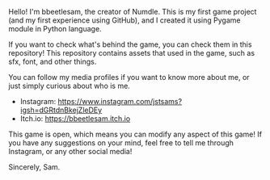 Hello! I'm bbeetlesam, the creator of Numdle.
This is my first game project (and my first experience using GitHub), and I created it using Pygame module in Python language.

If you want to check what's behind the game, you can check them in this repository!
This repository contains assets that used in the game, such as sfx, font, and other things.

You can follow my media profiles if you want to know more about me, or just simply curious about who is me.
- Instagram: https://www.instagram.com/jstsams?igsh=dGRtdnBkejZleDEy
- Itch.io: https://bbeetlesam.itch.io

This game is open, which means you can modify any aspect of this game! 
If you have any suggestions on your mind, feel free to tell me through Instagram, or any other social media! 

Sincerely, Sam.
